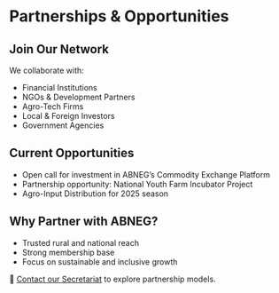 # Partnerships & Opportunities

## Join Our Network
We collaborate with:
- Financial Institutions
- NGOs & Development Partners
- Agro-Tech Firms
- Local & Foreign Investors
- Government Agencies

## Current Opportunities
- Open call for investment in ABNEG’s Commodity Exchange Platform
- Partnership opportunity: National Youth Farm Incubator Project
- Agro-Input Distribution for 2025 season

## Why Partner with ABNEG?
- Trusted rural and national reach
- Strong membership base
- Focus on sustainable and inclusive growth

📩 [Contact our Secretariat](#) to explore partnership models.
